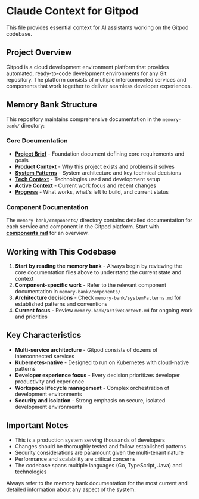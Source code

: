 # Claude Context for Gitpod

This file provides essential context for AI assistants working on the Gitpod codebase.

## Project Overview

Gitpod is a cloud development environment platform that provides automated, ready-to-code development environments for any Git repository. The platform consists of multiple interconnected services and components that work together to deliver seamless developer experiences.

## Memory Bank Structure

This repository maintains comprehensive documentation in the `memory-bank/` directory:

### Core Documentation
- **[Project Brief](memory-bank/projectbrief.md)** - Foundation document defining core requirements and goals
- **[Product Context](memory-bank/productContext.md)** - Why this project exists and problems it solves
- **[System Patterns](memory-bank/systemPatterns.md)** - System architecture and key technical decisions
- **[Tech Context](memory-bank/techContext.md)** - Technologies used and development setup
- **[Active Context](memory-bank/activeContext.md)** - Current work focus and recent changes
- **[Progress](memory-bank/progress.md)** - What works, what's left to build, and current status

### Component Documentation
The `memory-bank/components/` directory contains detailed documentation for each service and component in the Gitpod platform. Start with **[components.md](memory-bank/components.md)** for an overview.

## Working with This Codebase

1. **Start by reading the memory bank** - Always begin by reviewing the core documentation files above to understand the current state and context
2. **Component-specific work** - Refer to the relevant component documentation in `memory-bank/components/`
3. **Architecture decisions** - Check `memory-bank/systemPatterns.md` for established patterns and conventions
4. **Current focus** - Review `memory-bank/activeContext.md` for ongoing work and priorities

## Key Characteristics

- **Multi-service architecture** - Gitpod consists of dozens of interconnected services
- **Kubernetes-native** - Designed to run on Kubernetes with cloud-native patterns
- **Developer experience focus** - Every decision prioritizes developer productivity and experience
- **Workspace lifecycle management** - Complex orchestration of development environments
- **Security and isolation** - Strong emphasis on secure, isolated development environments

## Important Notes

- This is a production system serving thousands of developers
- Changes should be thoroughly tested and follow established patterns
- Security considerations are paramount given the multi-tenant nature
- Performance and scalability are critical concerns
- The codebase spans multiple languages (Go, TypeScript, Java) and technologies

Always refer to the memory bank documentation for the most current and detailed information about any aspect of the system.
